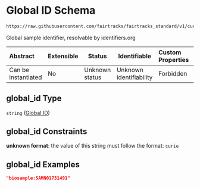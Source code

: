 # Global ID Schema

```txt
https://raw.githubusercontent.com/fairtracks/fairtracks_standard/v1/current/json/schema/fairtracks_sample.schema.json#/properties/global_id
```

Global sample identifier, resolvable by identifiers.org


| Abstract            | Extensible | Status         | Identifiable            | Custom Properties | Additional Properties | Access Restrictions | Defined In                                                                                             |
| :------------------ | ---------- | -------------- | ----------------------- | :---------------- | --------------------- | ------------------- | ------------------------------------------------------------------------------------------------------ |
| Can be instantiated | No         | Unknown status | Unknown identifiability | Forbidden         | Allowed               | none                | [fairtracks_sample.schema.json\*](../json/schema/fairtracks_sample.schema.json "open original schema") |

## global_id Type

`string` ([Global ID](fairtracks_sample-properties-global-id.md))

## global_id Constraints

**unknown format**: the value of this string must follow the format: `curie`

## global_id Examples

```json
"biosample:SAMN01731491"
```
